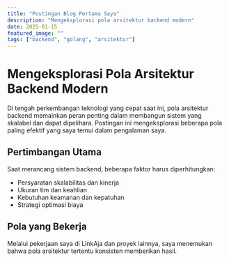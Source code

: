 ```yaml
---
title: "Postingan Blog Pertama Saya"
description: "Mengeksplorasi pola arsitektur backend modern"
date: 2025-01-15
featured_image: ""
tags: ["backend", "golang", "arsitektur"]
---
```


# Mengeksplorasi Pola Arsitektur Backend Modern

Di tengah perkembangan teknologi yang cepat saat ini, pola arsitektur backend memainkan peran penting dalam membangun sistem yang skalabel dan dapat dipelihara. Postingan ini mengeksplorasi beberapa pola paling efektif yang saya temui dalam pengalaman saya.

## Pertimbangan Utama

Saat merancang sistem backend, beberapa faktor harus diperhitungkan:

- Persyaratan skalabilitas dan kinerja
- Ukuran tim dan keahlian
- Kebutuhan keamanan dan kepatuhan
- Strategi optimasi biaya

## Pola yang Bekerja

Melalui pekerjaan saya di LinkAja dan proyek lainnya, saya menemukan bahwa pola arsitektur tertentu konsisten memberikan hasil.